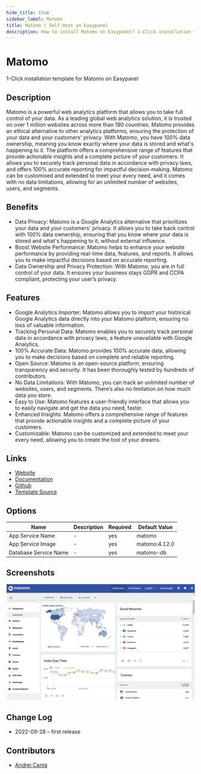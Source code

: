 ```yaml
---
hide_title: true
sidebar_label: Matomo
title: Matomo | Self-Host on Easypanel
description: How to install Matomo on Easypanel? 1-Click installation template for Matomo on Easypanel
---
```


<!-- generated -->

# Matomo

1-Click installation template for Matomo on Easypanel

## Description

Matomo is a powerful web analytics platform that allows you to take full control of your data. As a leading global web analytics solution, it is trusted on over 1 million websites across more than 190 countries. Matomo provides an ethical alternative to other analytics platforms, ensuring the protection of your data and your customers&#39; privacy. With Matomo, you have 100% data ownership, meaning you know exactly where your data is stored and what&#39;s happening to it. The platform offers a comprehensive range of features that provide actionable insights and a complete picture of your customers. It allows you to securely track personal data in accordance with privacy laws, and offers 100% accurate reporting for impactful decision-making. Matomo can be customised and extended to meet your every need, and it comes with no data limitations, allowing for an unlimited number of websites, users, and segments.

## Benefits

- Data Privacy: Matomo is a Google Analytics alternative that prioritizes your data and your customers' privacy. It allows you to take back control with 100% data ownership, ensuring that you know where your data is stored and what's happening to it, without external influence.
- Boost Website Performance: Matomo helps to enhance your website performance by providing real-time data, features, and reports. It allows you to make impactful decisions based on accurate reporting.
- Data Ownership and Privacy Protection: With Matomo, you are in full control of your data. It ensures your business stays GDPR and CCPA compliant, protecting your user’s privacy.

## Features

- Google Analytics Importer: Matomo allows you to import your historical Google Analytics data directly into your Matomo platform, ensuring no loss of valuable information.
- Tracking Personal Data: Matomo enables you to securely track personal data in accordance with privacy laws, a feature unavailable with Google Analytics.
- 100% Accurate Data: Matomo provides 100% accurate data, allowing you to make decisions based on complete and reliable reporting.
- Open Source: Matomo is an open-source platform, ensuring transparency and security. It has been thoroughly tested by hundreds of contributors.
- No Data Limitations: With Matomo, you can track an unlimited number of websites, users, and segments. There’s also no limitation on how much data you store.
- Easy to Use: Matomo features a user-friendly interface that allows you to easily navigate and get the data you need, faster.
- Enhanced Insights: Matomo offers a comprehensive range of features that provide actionable insights and a complete picture of your customers.
- Customizable: Matomo can be customized and extended to meet your every need, allowing you to create the tool of your dreams.

## Links

- [Website](https://matomo.org/)
- [Documentation](https://matomo.org/guide/installation-maintenance/matomo-on-premise-self-hosted/)
- [Github](https://github.com/matomo-org/matomo)
- [Template Source](https://github.com/easypanel-io/templates/tree/main/templates/matomo)

## Options

Name | Description | Required | Default Value
-|-|-|-
App Service Name | - | yes | matomo
App Service Image | - | yes | matomo:4.12.0
Database Service Name | - | yes | matomo-db

## Screenshots

![Matomo Screenshot](./assets/screenshot.png)

## Change Log

- 2022-09-28 – first release

## Contributors

- [Andrei Canta](https://github.com/deiucanta)
